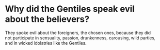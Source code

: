 # Why did the Gentiles speak evil about the believers?

They spoke evil about the foreigners, the chosen ones, because they did not participate in sensuality, passion, drunkenness, carousing, wild parties, and in wicked idolatries like the Gentiles.
